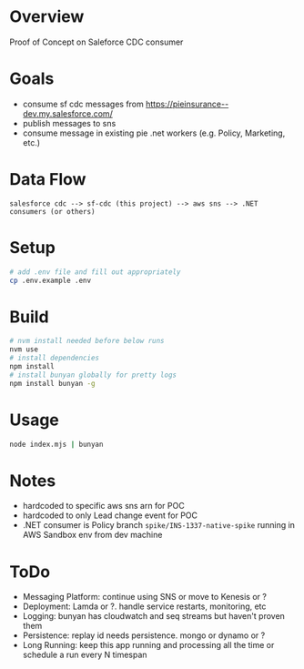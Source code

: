 # Overview

Proof of Concept on Saleforce CDC consumer 

# Goals
* consume sf cdc messages from https://pieinsurance--dev.my.salesforce.com/
* publish messages to sns
* consume message in existing pie .net workers (e.g. Policy, Marketing, etc.)

# Data Flow

```
salesforce cdc --> sf-cdc (this project) --> aws sns --> .NET consumers (or others)
```


# Setup

```bash
# add .env file and fill out appropriately
cp .env.example .env
```

# Build

```bash
# nvm install needed before below runs
nvm use
# install dependencies
npm install
# install bunyan globally for pretty logs
npm install bunyan -g
```


# Usage

```bash
node index.mjs | bunyan
```

# Notes
* hardcoded to specific aws sns arn for POC
* hardcoded to only Lead change event for POC
* .NET consumer is Policy branch `spike/INS-1337-native-spike` running in AWS Sandbox env from dev machine

# ToDo
* Messaging Platform: continue using SNS or move to Kenesis or ?
* Deployment: Lamda or ?.  handle service restarts, monitoring, etc
* Logging: bunyan has cloudwatch and seq streams but haven't proven them
* Persistence: replay id needs persistence.  mongo or dynamo or ? 
* Long Running: keep this app running and processing all the time or schedule a run every N timespan